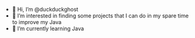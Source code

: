 - 👋 Hi, I’m @duckduckghost
- 👀 I’m interested in finding some projects that I can do in my spare time to improve my Java
- 🌱 I’m currently learning Java 


<!---
duckduckghost/duckduckghost is a ✨ special ✨ repository because its `README.md` (this file) appears on your GitHub profile.
You can click the Preview link to take a look at your changes.
--->
